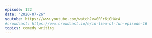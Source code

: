```yaml
---
episode: 122
date: "2020-07-26"
youtube: https://www.youtube.com/watch?v=0RFr6iGH4rA
#crowdcast: https://www.crowdcast.io/e/in-lieu-of-fun-episode-16
topics: comedy writing
---
```

